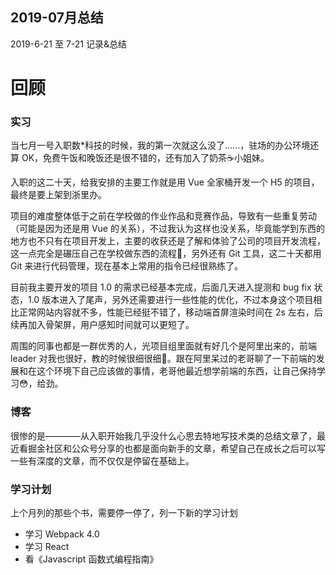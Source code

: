 ## 2019-07月总结

2019-6-21 至 7-21 记录&总结

# 回顾

### 实习
当七月一号入职数*科技的时候，我的第一次就这么没了......，驻场的办公环境还算 OK，免费午饭和晚饭还是很不错的，还有加入了奶茶☕小姐妹。

入职的这二十天，给我安排的主要工作就是用 Vue 全家桶开发一个 H5 的项目，最终是要上架到浙里办。

项目的难度整体低于之前在学校做的作业作品和竞赛作品，导致有一些重复劳动（可能是因为还是用 Vue 的关系），不过我认为这样也没关系，毕竟能学到东西的地方也不只有在项目开发上，主要的收获还是了解和体验了公司的项目开发流程，这一点完全是碾压自己在学校做东西的流程🤣，另外还有 Git 工具，这二十天都用 Git 来进行代码管理，现在基本上常用的指令已经很熟练了。

目前我主要开发的项目 1.0 的需求已经基本完成，后面几天进入提测和 bug fix 状态，1.0 版本进入了尾声，另外还需要进行一些性能的优化，不过本身这个项目相比正常网站内容就不多，性能已经挺不错了，移动端首屏渲染时间在 2s 左右，后续再加入骨架屏，用户感知时间就可以更短了。

周围的同事也都是一群优秀的人，光项目组里面就有好几个是阿里出来的，前端 leader 对我也很好，教的时候很细很细📄。跟在阿里呆过的老哥聊了一下前端的发展和在这个环境下自己应该做的事情，老哥他最近想学前端的东西，让自己保持学习😳，给劲。

### 博客
很惨的是————从入职开始我几乎没什么心思去特地写技术类的总结文章了，最近看掘金社区和公众号分享的也都是面向新手的文章，希望自己在成长之后可以写一些有深度的文章，而不仅仅是停留在基础上。

### 学习计划
上个月列的那些个书，需要停一停了，列一下新的学习计划
+ 学习 Webpack 4.0
+ 学习 React
+ 看《Javascript 函数式编程指南》